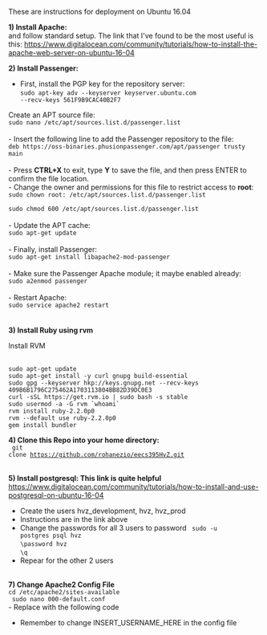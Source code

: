 These are instructions for deployment on Ubuntu 16.04

<b>1) Install Apache:</b></br>
and follow standard setup. The link that I've found to be the most useful is this: https://www.digitalocean.com/community/tutorials/how-to-install-the-apache-web-server-on-ubuntu-16-04</br>

<b>2) Install Passenger:</b> </br>

- First, install the PGP key for the repository server:</br>
<code langs="">sudo apt-key adv --keyserver keyserver.ubuntu.com --recv-keys 561F9B9CAC40B2F7
</code></br>
<p>Create an APT source file:</br>
<code langs="">sudo nano /etc/apt/sources.list.d/passenger.list
</code></br>
- Insert the following line to add the Passenger repository to the file:</br>
<code langs="">deb https://oss-binaries.phusionpassenger.com/apt/passenger trusty main
</code></br>
- Press <strong>CTRL+X</strong> to exit, type <strong>Y</strong> to save the file, and then press ENTER to confirm the file location.</br>
- Change the owner and permissions for this file to restrict access to <strong>root</strong>:</br>
<code langs="">sudo chown root: /etc/apt/sources.list.d/passenger.list</br>
sudo chmod 600 /etc/apt/sources.list.d/passenger.list
</code></br>
- Update the APT cache:</br>
<code langs="">sudo apt-get update
</code></br>
- Finally, install Passenger:</br>
<code langs="">sudo apt-get install libapache2-mod-passenger
</code></br>
- Make sure the Passenger Apache module; it maybe enabled already:</br>
<code langs="">sudo a2enmod passenger
</code></br>
- Restart Apache:</br>
<code langs="">sudo service apache2 restart
</code></br>
</br>
<b> 3) Install Ruby using rvm </b></br>
<p> Install RVM

</p></br>
<code>sudo apt-get update </code></br>
<code>sudo apt-get install -y curl gnupg build-essential </code></br>
<code>sudo gpg --keyserver hkp://keys.gnupg.net --recv-keys 409B6B1796C275462A1703113804BB82D39DC0E3 </code></br>
<code>curl -sSL https://get.rvm.io | sudo bash -s stable </code></br>
<code>sudo usermod -a -G rvm `whoami` </code></br>
<code>rvm install ruby-2.2.0p0 </code></br>
<code>rvm --default use ruby-2.2.0p0 </code></br>
<code>gem install bundler </code></br>

<b> 4) Clone this Repo into your home directory: </b></br>
<code> git clone https://github.com/rohanezio/eecs395HvZ.git </code></br>

<b> 5) Install postgresql: This link is quite helpful </b></br>
https://www.digitalocean.com/community/tutorials/how-to-install-and-use-postgresql-on-ubuntu-16-04 </br>

 - Create the users hvz_development, hvz, hvz_prod
 - Instructions are in the link above
 - Change the passwords for all 3 users to password
 <code> sudo -u postgres psql hvz</code></br>
 <code>\password hvz </code> </br>
 <code>\q</code></br>
 - Repear for the other 2 users
 </br>
 <b>7) Change Apache2 Config File </b></br>
 <code>cd /etc/apache2/sites-available</code></br>
 <code> sudo nano 000-default.conf </code></br>
 - Replace with the following code

- Remember to change INSERT_USERNAME_HERE in the config file

